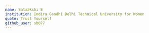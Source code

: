 ```yaml
---
name: Sataakshi B
institution: Indira Gandhi Delhi Technical University for Women
quote: Trust Yourself
github_user: sb077
---
```

